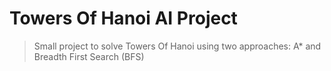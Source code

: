 # Towers Of Hanoi AI Project
> Small project to solve Towers Of Hanoi using two approaches: A* and Breadth First Search (BFS)
